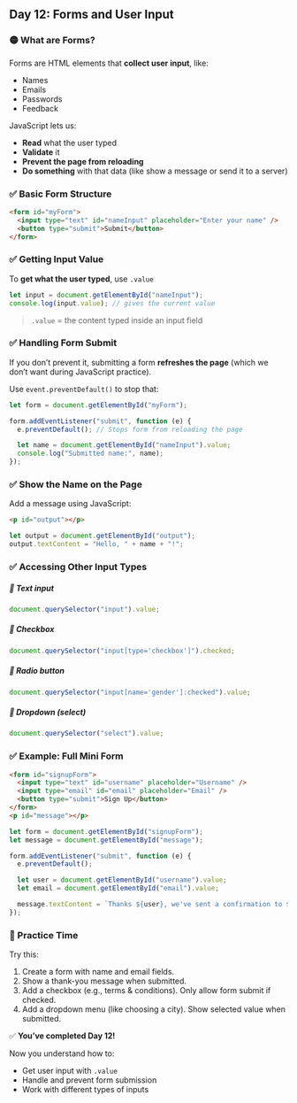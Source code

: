 <article class="day-block">

## Day 12: Forms and User Input

<div class="section-break"></div>

### 🟡 What are Forms?

Forms are HTML elements that **collect user input**, like:

* Names
* Emails
* Passwords
* Feedback

JavaScript lets us:

* **Read** what the user typed
* **Validate** it
* **Prevent the page from reloading**
* **Do something** with that data (like show a message or send it to a server)

<div class="section-break"></div>

### ✅ Basic Form Structure

```html
<form id="myForm">
  <input type="text" id="nameInput" placeholder="Enter your name" />
  <button type="submit">Submit</button>
</form>

```

<div class="section-break"></div>

### ✅ Getting Input Value

To **get what the user typed**, use `.value`

```jsx
let input = document.getElementById("nameInput");
console.log(input.value); // gives the current value
```

> `.value` = the content typed inside an input field

<div class="section-break"></div>

### ✅ Handling Form Submit

If you don’t prevent it, submitting a form **refreshes the page** (which we don’t want during JavaScript practice).

Use `event.preventDefault()` to stop that:

```jsx
let form = document.getElementById("myForm");

form.addEventListener("submit", function (e) {
  e.preventDefault(); // Stops form from reloading the page

  let name = document.getElementById("nameInput").value;
  console.log("Submitted name:", name);
});
```

<div class="section-break"></div>

### ✅ Show the Name on the Page

Add a message using JavaScript:

```html
<p id="output"></p>
```

```jsx
let output = document.getElementById("output");
output.textContent = "Hello, " + name + "!";
```

<div class="section-break"></div>

### ✅ Accessing Other Input Types

##### 🔹 Text input

```jsx
document.querySelector("input").value;
```

##### 🔹 Checkbox

```jsx
document.querySelector("input[type='checkbox']").checked;
```

##### 🔹 Radio button

```jsx
document.querySelector("input[name='gender']:checked").value;
```

##### 🔹 Dropdown (select)

```jsx
document.querySelector("select").value;
```

<div class="section-break"></div>

### ✅ Example: Full Mini Form

```html
<form id="signupForm">
  <input type="text" id="username" placeholder="Username" />
  <input type="email" id="email" placeholder="Email" />
  <button type="submit">Sign Up</button>
</form>
<p id="message"></p>
```

```jsx
let form = document.getElementById("signupForm");
let message = document.getElementById("message");

form.addEventListener("submit", function (e) {
  e.preventDefault();

  let user = document.getElementById("username").value;
  let email = document.getElementById("email").value;

  message.textContent = `Thanks ${user}, we've sent a confirmation to ${email}`;
});
```

<div class="section-break"></div>

<div class="practice">

### 🔸 Practice Time

Try this:

1. Create a form with name and email fields.
2. Show a thank-you message when submitted.
3. Add a checkbox (e.g., terms & conditions). Only allow form submit if checked.
4. Add a dropdown menu (like choosing a city). Show selected value when submitted.

</div>

<div class="section-break"></div>

✅ **You’ve completed Day 12!**

Now you understand how to:

* Get user input with `.value`
* Handle and prevent form submission
* Work with different types of inputs

</article>
